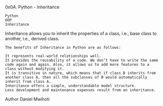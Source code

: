 0x0A. Python - Inheritance
```
Python
OOP
Inheritance
```
Inheritance allows you to inherit the properties of a class, i.e., base class to another, i.e., derived class.

```
The benefits of Inheritance in Python are as follows:

It represents real-world relationships well.
It provides the reusability of a code. We don’t have to write the same code again and again. Also, it allows us to add more features to a class without modifying it.
It is transitive in nature, which means that if class B inherits from another class A, then all the subclasses of B would automatically inherit from class A.
Inheritance offers a simple, understandable model structure. 
Less development and maintenance expenses result from an inheritance. 
```
Author Daniel Mwihoti
